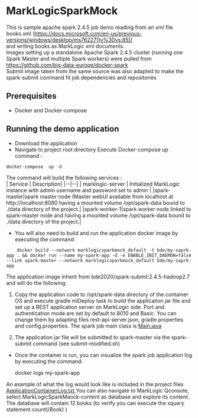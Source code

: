 # MarkLogicSparkMock  
This is sample apache spark 2.4.5 job demo reading from an xml file books.xml (https://docs.microsoft.com/en-us/previous-versions/windows/desktop/ms762271(v%3Dvs.85))  
and writing books as MarkLogic xml documents.  
Images setting up a standalone Apache Spark 2.4.5 cluster (running one Spark Master and multiple Spark workers) were pulled from https://github.com/big-data-europe/docker-spark  
Submit image taken from the same source was also adapted to make the spark-submit command fit job dependencies and repositories    
  
## Prerequisites  
 - Docker and Docker-compose  
  
## Running the demo application  
 - Download the application  
 - Navigate to project root directory Execute Docker-compose up command :  
```  
docker-compose  up -d  
```  
The command will build the following services :  
| Service |  Description|
|--|--|
| marklogic-server | Initialized MarkLogic instance with admin username and password set to admin |
|spark-master|spark master node (Master webUI available from localhost at http://localhost:8080 having a mounted volume /opt/spark-data bound to ./data directory of the project.|
|spark-worker-1|spark worker node linked to spark-master node and  having a mounted volume /opt/spark-data bound to ./data directory of the project.|

 
- You will also need to build and run the application docker image by executing the command:
```  
    docker build --network marklogicsparkmock_default -t bde/my-saprk-app . && docker run --name my-spark-app -d -e ENABLE_INIT_DAEMON=false --link spark-master --network marklogicsparkmock_default bde/my-saprk-app 
``` 
The application image inherit from bde2020/spark-submit:2.4.5-hadoop2.7 and will do the following:

 1. Copy the application code to /opt/spark-data directory of the container OS and execute gradle mlDeploy task to build the application jar file and set up a REST application server on MarkLogic side. 
Port and authentication mode are set by default to 8010 and Basic.
You can change them by adapting files rest-api-server.json, gradle.properties and config.properties.
The spark job main class is [Main.java
 ](https://github.com/ghassennasri/MarkLogicSparkMock/blob/master/src/main/java/Main.java)

 2.  The application jar file will be submitted to spark-master via the spark-submit command (see submit-modified.sh)

- Once the container is run, you can visualize the spark job application log by executing the command:

    docker logs my-spark-app
  
 An example of what the log would look like is included in the project files [ApplicationContainerLog.txt
 ](https://github.com/ghassennasri/MarkLogicSparkMock/blob/master/ApplicationContainerLog.txt)
 You can also navigate to MarkLogic Qconsole, select MarkLogicSparkMaock-content as database and explore its content.
 The database will contain 12 books (to verify you can execute the xquery statement count(/Book) )
